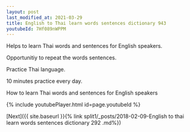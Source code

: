 ```yaml
---
layout: post
last_modified_at: 2021-03-29
title: English to Thai learn words sentences dictionary 943 
youtubeId: 7Hf089nWPPM
---
```

 
 
Helps to learn Thai words and sentences for English speakers.

Opportunitiy to repeat the words sentences. 

Practice Thai language. 
 
10 minutes practice every day. 
 
How to learn Thai words and sentences for English speakers 
 
{% include youtubePlayer.html id=page.youtubeId %}
 
 
[Next]({{ site.baseurl }}{% link  split1/_posts/2018-02-09-English to thai learn words sentences dictionary 292 .md%})
 
